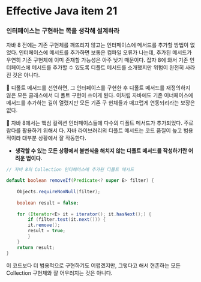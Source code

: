 # Effective Java item 21



### 인터페이스는 구현하는 쪽을 생각해 설계하라



자바 8 전에는 기존 구현체를 깨뜨리지 않고는 인터페이스에 메서드를 추가할 방법이 없었다. 인터페이스에 메서드를 추가하면 보통은 컴파일 오류가 나는데, 추가된 메서드가 우연히 기존 구현체에 이미 존재할 가능성은 아주 낮기 때문이다. 잡자 8에 와서 기존 인터페이스에 메서드를 추가할 수 있도록 디폴트 메서드를 소개했지만 위험이 완전히 사라진 것은 아니다.



:notebook_with_decorative_cover: 디폴트 메서드를 선언하면, 그 인터페이스를 구현한 후 디폴트 메서드를 재정의하지 않은 모든 클래스에서 디	 폴트 구현이 쓰이게 된다. 이처럼 자바에도 기존 이너페이스에 메서드를 추가하는 길이 열렸지만 모든 기존 구	현체들과 매끄럽게 연동되리라는 보장은 없다.

:notebook_with_decorative_cover: 자바 8에서는 핵심 컬렉션 인터페이스들에 다수의 디폴트 메서드가 추가되었다. 주로 람다를 활용하기 위해서	다. 자바 라이브러리의 디폴트 메서드는 코드 품질이 높고 범용적이라 대부분 상황에서 잘 작동한다.



- **생각할 수 있는 모든 상황에서 불변식을 해치지 않는 디폴트 메서드를 작성하기란 어려운 법이다.**



```java
// 자바 8의 Collection 인터페이스에 추가된 디폴트 메서드

default boolean removeIf(Predicate<? super E> filter) {
    
    Objects.requireNonNull(filter);
    
    boolean result = false;
    
    for (Iterator<E> it = iterator(); it.hasNext();) {
        if (filter.test(it.next())) {
        it.remove();
        result = true;
        }
    }
    return result;
}
```

이 코드보다 더 범용적으로 구현하기도 어렵겠지만, 그렇다고 해서 현존하는 모든 Collection 구현체와 잘 어우러지는 것은 아니다.
